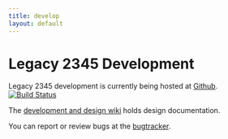 ```yaml
---
title: develop
layout: default
---
```


# Legacy 2345 Development

Legacy 2345 development is currently being hosted at
[Github](https://github.com/legacy2345/). [![Build Status](https://travis-ci.org/legacy2345/legacy2345.svg?branch=master)](https://travis-ci.org/legacy2345/legacy2345)

The [development and design wiki](https://github.com/legacy2345/development/wiki) holds design documentation.

You can report or review bugs at the [bugtracker](https://github.com/legacy2345/legacy2345/issues).
